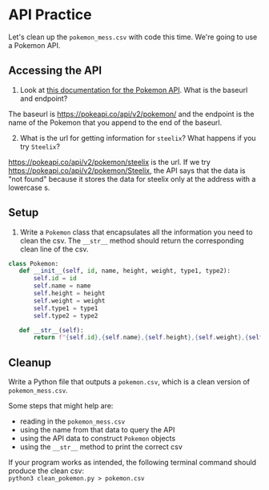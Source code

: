 # API Practice
Let's clean up the `pokemon_mess.csv` with code this time. We're going to use a Pokemon API.

## Accessing the API
1. Look at [this documentation for the Pokemon API](https://pokeapi.co/docs/v2#pokemon). What is the baseurl and endpoint?

 The baseurl is https://pokeapi.co/api/v2/pokemon/ and the endpoint is the name of the Pokemon that you append to the end of the baseurl.

2. What is the url for getting information for `steelix`? What happens if you try `Steelix`?

 https://pokeapi.co/api/v2/pokemon/steelix is the url. If we try https://pokeapi.co/api/v2/pokemon/Steelix, the API says that the data is "not found" because it stores the data for steelix only at the address with a lowercase s.

## Setup
1. Write a `Pokemon` class that encapsulates all the information you need to clean the csv. The `__str__` method should return the corresponding clean line of the csv.

 ```py
 class Pokemon:
    def __init__(self, id, name, height, weight, type1, type2):
        self.id = id
        self.name = name
        self.height = height
        self.weight = weight
        self.type1 = type1
        self.type2 = type2

    def __str__(self):
        return f"{self.id},{self.name},{self.height},{self.weight},{self.type1},{self.type2}"
```

## Cleanup
Write a Python file that outputs a `pokemon.csv`, which is a clean version of `pokemon_mess.csv`.

Some steps that might help are:
 - reading in the `pokemon_mess.csv`
 - using the name from that data to query the API
 - using the API data to construct `Pokemon` objects
 - using the `__str__` method to print the correct csv

If your program works as intended, the following terminal command should produce the clean csv:  
`python3 clean_pokemon.py > pokemon.csv`
